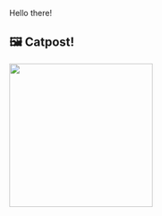Hello there!



## 🖼️ Catpost!

<sub>
    <img src="https://cdn2.thecatapi.com/images/aiq.jpg" height="256">
</sub>

